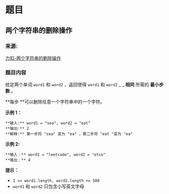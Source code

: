 # 题目

## 两个字符串的删除操作

### 来源:

[力扣-两个字符串的删除操作](https://leetcode.cn/problems/delete-operation-for-two-strings/)

### 题目内容

给定两个单词 `word1` 和 `word2` ，返回使得 `word1` 和  `word2` _ _ **相同** 所需的 **最小步数** 。

**每步  **可以删除任意一个字符串中的一个字符。



**示例 1：**

    
    
    **输入:** word1 = "sea", word2 = "eat"
    **输出:** 2
    **解释:** 第一步将 "sea" 变为 "ea" ，第二步将 "eat "变为 "ea"
    

**示例  2:**

    
    
    **输入：** word1 = "leetcode", word2 = "etco"
    **输出：** 4
    



**提示：**

  * `1 <= word1.length, word2.length <= 500`
  * `word1` 和 `word2` 只包含小写英文字母

